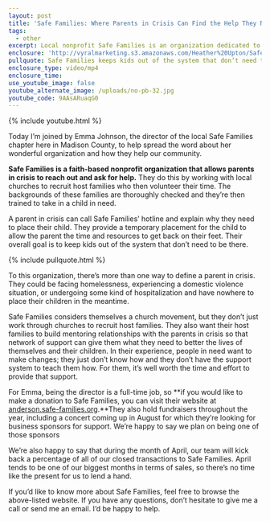 ```yaml
---
layout: post
title: 'Safe Families: Where Parents in Crisis Can Find the Help They Need'
tags:
  - other
excerpt: Local nonprofit Safe Families is an organization dedicated to helping parents in crisis in our community. We’re proud to call ourselves their friends.
enclosure: 'http://vyralmarketing.s3.amazonaws.com/Heather%20Upton/Safe%20Families-%20Where%20Parents%20in%20Crisis%20Can%20Find%20the%20Help%20They%20Need.mp4'
pullquote: Safe Families keeps kids out of the system that don’t need to be there.
enclosure_type: video/mp4
enclosure_time:
use_youtube_image: false
youtube_alternate_image: /uploads/no-pb-32.jpg
youtube_code: 9AAsARuaqG0
---
```



{% include youtube.html %}

Today I’m joined by Emma Johnson, the director of the local Safe Families chapter here in Madison County, to help spread the word about her wonderful organization and how they help our community.

**Safe Families is a faith-based nonprofit organization that allows parents in crisis to reach out and ask for help.** They do this by working with local churches to recruit host families who then volunteer their time. The backgrounds of these families are thoroughly checked and they’re then trained to take in a child in need.

A parent in crisis can call Safe Families’ hotline and explain why they need to place their child. They provide a temporary placement for the child to allow the parent the time and resources to get back on their feet. Their overall goal is to keep kids out of the system that don’t need to be there.

{% include pullquote.html %}

To this organization, there’s more than one way to define a parent in crisis. They could be facing homelessness, experiencing a domestic violence situation, or undergoing some kind of hospitalization and have nowhere to place their children in the meantime.

Safe Families considers themselves a church movement, but they don’t just work through churches to recruit host families. They also want their host families to build mentoring relationships with the parents in crisis so that network of support can give them what they need to better the lives of themselves and their children. In their experience, people in need want to make changes; they just don’t know how and they don’t have the support system to teach them how. For them, it’s well worth the time and effort to provide that support.

For Emma, being the director is a full-time job, so **if you would like to make a donation to Safe Families, you can visit their website at [anderson.safe-families.org](http://anderson.safe-families.org).**They also hold fundraisers throughout the year, including a concert coming up in August for which they’re looking for business sponsors for support. We’re happy to say we plan on being one of those sponsors

We’re also happy to say that during the month of April, our team will kick back a percentage of all of our closed transactions to Safe Families. April tends to be one of our biggest months in terms of sales, so there’s no time like the present for us to lend a hand.

If you’d like to know more about Safe Families, feel free to browse the above-listed website. If you have any questions, don’t hesitate to give me a call or send me an email. I’d be happy to help.